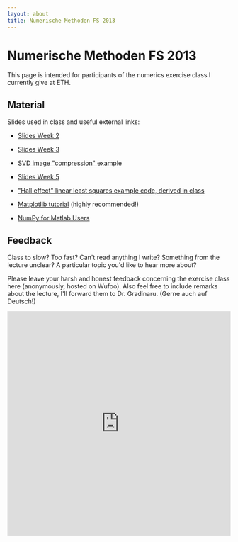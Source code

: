 ```yaml
---
layout: about
title: Numerische Methoden FS 2013
---
```


Numerische Methoden FS 2013
===========================

This page is intended for participants of the numerics exercise class I currently give at ETH.

Material
--------

Slides used in class and useful external links:

* [Slides Week 2](slides-week02.pdf)
* [Slides Week 3](slides-week03.pdf)
* [SVD image "compression" example](svd_imgcompress.zip)
* [Slides Week 5](slides-week05.pdf)
* ["Hall effect" linear least squares example code, derived in class](hall_linear_lstsq.py)

* [Matplotlib tutorial](http://www.loria.fr/~rougier/teaching/matplotlib/) (highly recommended!)
* [NumPy for Matlab Users](http://www.scipy.org/NumPy_for_Matlab_Users)

Feedback
--------

Class to slow? Too fast? Can't read anything I write? Something from the lecture unclear? A particular topic you'd like to hear more about?

Please leave your harsh and honest feedback concerning the exercise class here (anonymously, hosted on Wufoo). Also feel free to include remarks about the lecture, I'll forward them to Dr. Gradinaru. (Gerne auch auf Deutsch!)

<iframe height="507" allowTransparency="true" frameborder="0" scrolling="no" style="width:100%;border:none" src="http://klickverbot.wufoo.com/embed/z7x3p3/def/&amp;header=hide"><a href="http://klickverbot.wufoo.com/forms/z7x3p3/">Fill out on Wufoo!</a></iframe>
